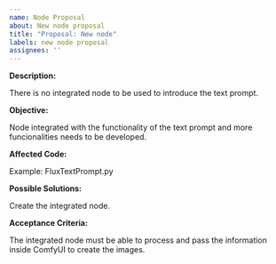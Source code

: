 ```yaml
---
name: Node Proposal
about: New node proposal
title: "Proposal: New node"
labels: new node proposal
assignees: ''
---
```


**Description:**

There is no integrated node to be used to introduce the text prompt.

**Objective:**

Node integrated with the functionality of the text prompt and more funcionalities needs to be developed.

**Affected Code:**

Example: FluxTextPrompt.py

**Possible Solutions:**

Create the integrated node.

**Acceptance Criteria:**

The integrated node must be able to process and pass the information inside ComfyUI to create the images.
